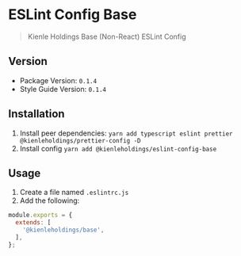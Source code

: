 # ESLint Config Base

> Kienle Holdings Base (Non-React) ESLint Config

## Version

- Package Version: `0.1.4`
- Style Guide Version: `0.1.4`

## Installation

1. Install peer dependencies:
   `yarn add typescript eslint prettier @kienleholdings/prettier-config -D`
1. Install config `yarn add @kienleholdings/eslint-config-base`

## Usage

1. Create a file named `.eslintrc.js`
1. Add the following:

```JavaScript
module.exports = {
  extends: [
    '@kienleholdings/base',
  ],
};
```
